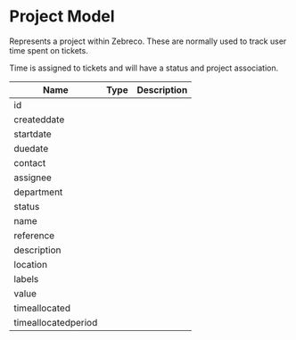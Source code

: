 # Project Model

Represents a project within Zebreco. These are normally used to track user time spent on tickets.

Time is assigned to tickets and will have a status and project association.


| Name                  | Type          | Description   |
|-----------------------|---------------|---------------|
| id                    |               |               |
| createddate           |               |               |
| startdate             |               |               |
| duedate               |               |               |
| contact               |               |               |
| assignee              |               |               |
| department            |               |               |
| status                |               |               |
| name                  |               |               |
| reference             |               |               |
| description           |               |               |
| location              |               |               |
| labels                |               |               |
| value                 |               |               |
| timeallocated         |               |               |
| timeallocatedperiod   |               |               |
